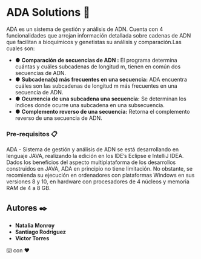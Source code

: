 # ADA Solutions 🧬

ADA es un sistema de gestión y análisis de ADN. Cuenta con 4 funcionalidades que arrojan información detallada sobre cadenas de ADN que facilitan a bioquímicos y genetistas su análisis y comparación.Las cuales son:
  * ●	**Comparación de secuencias de ADN :** 
    El programa determina cuántas y cuáles subcadenas de longitud m, tienen en común dos secuencias de ADN.
  * ●	**Subcadena(s) más frecuentes en una secuencia:** 
    ADA encuentra cuáles son las subcadenas de longitud m más frecuentes en una secuencia de ADN.
  * ●	**Ocurrencia de una subcadena una secuencia:** 
    Se determinan los índices donde ocurre una subcadena en una subsecuencia.
  * ●	**Complemento reverso de una secuencia:** 
    Retorna el complemento reverso de una secuencia de ADN.

### Pre-requisitos 📋

ADA - Sistema de gestión y análisis de ADN se está desarrollando en lenguaje JAVA, realizando la edición en los IDE’s Eclipse e IntelliJ IDEA.
Dados los beneficios del aspecto multiplataforma de los desarrollos construidos en JAVA, ADA en principio no tiene limitación. 
No obstante, se recomienda su ejecución en ordenadores con plataformas Windows en sus versiones 8 y 10, en hardware con procesadores de 4 núcleos y memoria RAM de 4 a 8 GB. 

## Autores ✒️

* **Natalia Monroy** 
* **Santiago Rodríguez**
* **Victor Torres**

⌨️ con ❤️
